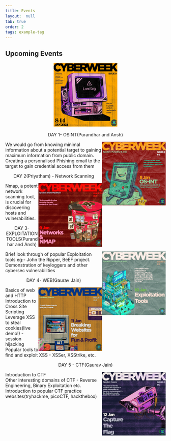 ```yaml
---
title: Events
layout:  null
tab: true
order: 2
tags: example-tag
---
```

## Upcoming Events
<p align="center">
  <img src="assets/images/CyberWeeklogo.jpeg" alt="Local PNG Image" height = "200" width="200"/>
</p>
<div>
  <p align="center">DAY 1- OSINT(Purandhar and Ansh)</p>
  <img src="assets/images/os-init 8jan.jpeg" alt="Local PNG Image" height = "200" width="200" align="right"/>
  <p align="left">We would go from knowing minimal information about a potential target to gaining maximum information from public domain.<br/>
  Creating a personalised Phishing email to the target to gain credential access from them <br/>
  </p>
</div>
<div>
  <p align="center">DAY 2(Priyatham) - Network Scanning</p>
  <img src="assets/images/network.jpeg" alt="Local PNG Image" height = "200" width="200" align="right"/>
  <p align="left">
  Nmap, a potent network scanning tool, is crucial for discovering hosts and vulnerabilities. </p>
</div>
<div>
  <p align="center">DAY 3- EXPLOITATION TOOLS(Purandhar and Ansh)</p>
  <img src="assets/images/exploitation.jpeg" alt="Local PNG Image" height = "200" width="200" align="right"/>
  <p align="left">Brief look through of popular Exploitation tools eg:- John the Ripper, BeEF project.<br/>
  Demonstration of keyloggers and other cybersec vulnerabilities</p>
</div>
<div>
  <p align="center">DAY 4- WEB(Gaurav Jain)</p>
  <img src="assets/images/breakingWebsite.jpeg" alt="Local PNG Image" height = "200" width="200" align="right"/>
  <p align="left">Basics of web and HTTP<br/>
  Introduction to Cross Site Scripting<br/>
  Leverage XSS to steal cookies(live demo!) - session hijacking<br/>
  Popular tools to find and exploit XSS - XSSer, XSStrike, etc.</p>
</div>
<div>
  <p align="center">DAY 5 - CTF(Gaurav Jain)</p>
  <img src="assets/images/ctf.jpeg" alt="Local PNG Image" height = "200" width="200" align="right"/>
  <p align="left">Introduction to CTF<br/>
  Other interesting domains of CTF - Reverse Engineering, Binary Exploitation etc.<br/>
  Introduction to popular CTF practice websites(tryhackme, picoCTF, hackthebox)</p>
</div>
